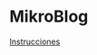 # MikroBlog

[Instrucciones](https://www.notion.so/exeal/MikroBlog-ejercicio-01badf4dec9f444b88c47bfbab28073a)